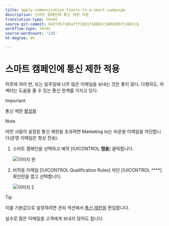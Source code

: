 ```yaml
---
title: apply-communication-limits-to-a-smart-campaign
description: 스마트 캠페인에 통신 제한 적용
translation-type: tm+mt
source-git-commit: 642fd57105afff1031f18883c5809206f136b7c6
workflow-type: tm+mt
source-wordcount: '125'
ht-degree: 0%

---
```



# 스마트 캠페인에 통신 제한 적용

하루에 여러 번, 또는 일주일에 너무 많은 이메일을 보내는 것은 좋지 않다. 다행히도, 마케터는 도움을 줄 수 있는 통신 한계를 가지고 있다.

>[!IMPORTANT]
>
>통신 제한 [활성화](https://docs.marketo.com/display/DOCS/Enable+Communication+Limits)

>[!NOTE]
>
>어떤 사람이 설정된 통신 제한을 초과하면 Marketing to는 비운용 이메일을 차단합니다(운영 이메일은 항상 전송).

1. 스마트 캠페인을 선택하고 예약 [!UICONTROL **탭을**] 클릭합니다.

   ![이미지 원](/help/sky/assets/smart-campaigns/apply-communication-limits-to-a-smart-campaign/apply-communication-limits-to-a-smart-campaign-1.png)

1. 비작동 이메일 [!UICONTROL Qualification Rules] 차단 [!UICONTROL ****] 확인란을 열고 선택합니다.

   ![이미지 2](/help/sky/assets/smart-campaigns/apply-communication-limits-to-a-smart-campaign/apply-communication-limits-to-a-smart-campaign-2.png)

>[!TIP]
>
>이를 기본값으로 설정하려면 관리 섹션에서 [통신 제한을](https://docs.marketo.com/display/DOCS/Enable+Communication+Limits) 편집합니다.

실수로 많은 이메일을 고객에게 보내지 않아도 됩니다.
